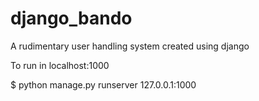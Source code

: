 # django_bando

A rudimentary user handling system created using django


To run in localhost:1000

$ python manage.py runserver 127.0.0.1:1000
